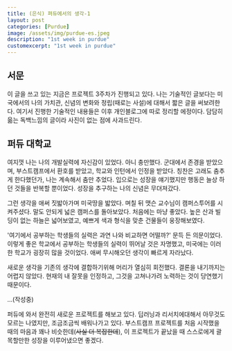 ```yaml
---
title: (은식) 퍼듀에서의 생각-1
layout: post
categories: [Purdue]
image: /assets/img/purdue-es.jpeg
description: "1st week in purdue"
customexcerpt: "1st week in purdue"
---
```


## 서문

이 글을 쓰고 있는 지금은 프로젝트 3주차가 진행되고 있다. 나는 기술적인 글보다는 미국에서의 나의 가치관, 신념의 변화와 정립(때로는 사설)에 대해서 짧은 글을 써보려한다. 여기서 진행한 기술적인 내용들은 이후 개인블로그에 따로 정리할 에정이다. 담담히 읆는 독백느낌의 글이라 사진이 없는 점에 사과드린다.

## 퍼듀 대학교

여지껏 나는 나의 개발실력에 자신감이 있었다. 아니 충만했다. 군대에서 존경을 받았으며, 부스트캠프에서 환호를 받았고, 학교와 인턴에서 인정을 받았다. 칭찬은 고래도 춤추게 한다했던가, 나는 계속해서 춤만 추었다. 입으로는 성장을 얘기했지만 행동은 늘상 하던 것들을 반복할 뿐이었다. 성장을 추구하는 나의 신념은 무뎌져갔다.

그런 생각을 애써 짓밟아가며 미국땅을 밟았다. 며칠 뒤 맷슨 교수님이 캠퍼스투어를 시켜주셨다. 말도 안되게 넓은 캠퍼스를 돌아보았다. 처음에는 마냥 좋았다. 높은 산과 빌딩이 없는 하늘은 넓어보였고, 예쁘게 색과 형식을 맞춘 건물들이 웅장해보였다.

'여기에서 공부하는 학생들의 실력은 과연 나와 비교하면 어떨까?' 문득 든 의문이었다. 이렇게 좋은 학교에서 공부하는 학생들의 실력이 뛰어날 것은 자명했고, 미국에는 이러한 학교가 굉장히 많을 것이었다. 애써 무시해오던 생각이 빠르게 자라났다.

새로운 생각을 기존의 생각에 결합하기위해 머리가 열심히 회전했다. 결론을 내기까지는 어렵지 않았다. 현재의 내 잘못을 인정하고, 그것을 고쳐나가려 노력하는 것이 당연했기 때문이다.

...(작성중)

퍼듀에 와서 완전히 새로운 프로젝트를 해보고 있다. 딥러닝과 리서치에대해서 아무것도 모르는 나였지만, 조금조금씩 배워나가고 있다. 부스트캠프 프로젝트를 처음 시작했을 때의 마음과 꽤나 비슷한데(~~사실 더 복잡한데~~), 이 프로젝트가 끝났을 때 스스로에게 괄목할만한 성장을 이루어냈으면 좋겠다.
